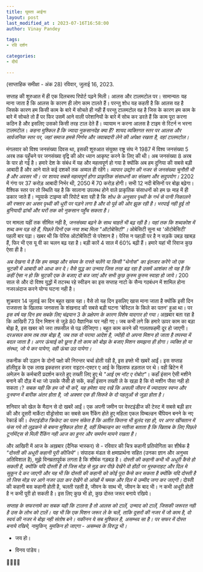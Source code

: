 ```yaml
---
title: घूमता आईना
layout: post
last_modified_at : 2023-07-16T16:58:00
author: Vinay Pandey

tags:
- रवि दर्शन

categories:
- दीर्घ

---
```


(साप्ताहिक समीक्षा - अंक 28)
रविवार, जुलाई 16, 2023.

सप्ताह की शुरुआत में ही एक दिलचस्प रिपोर्ट पढ़ने मिली। आलस और टालमटोल पर। सामान्यतः यह माना जाता है कि आलस के कारण ही लोग काम टालते हैं। परन्तु शोध यह कहती है कि आलस वह है जिसके कारण हम किसी काम के बारे में सोचते ही नही हैं परन्तु टालमटोल वह है जिस के कारण हम काम के बारे में सोचते तो हैं पर फिर उसमें आने वाली परेशानियों के बारे में सोच कर डरते हैं कि काम पूरा करना कठिन है और इसलिए उसको किसी तरह टाल देते हैं।  व्यायाम न करना आलस है टाइम से रिटर्न न भरना टालमटोल। *कहना मुश्किल है कि ज्यादा नुकसानदेह क्या है? शायद व्यक्तिगत स्तर पर आलस और सार्वजनिक स्तर पर, जहां समाज हमसे निर्णय और जवाबदारी लेने की अपेक्षा रखता है, वहां टालमटोल।*

मंगलवार को विश्व जनसंख्या दिवस था, इसकी शुरुआत संयुक्त राष्ट्र संघ ने 1987 में विश्व जनसंख्या 5 अरब तक पहुँचने पर जनसंख्या वृद्वि की ओर ध्यान आकृष्ट करने के लिए की थी। अब जनसंख्या 8 अरब के पार हो गई है। हमारे देश के संबंध में यह और महत्वपूर्ण हो गया है क्योंकि अब हम दुनिया की सबसे बड़ी आबादी हैं और आने वाले कई दशकों तक अव्वल ही रहेंगे। *व्यापार उद्योग की नजर से जनसंख्या चुनौती भी है और अवसर भी। पर शायद सबसे महत्वपूर्ण होगा प्राकृतिक संसाधनों का संरक्षण और सदुपयोग।* 2202 में गंगा पर 37 करोड़ आबादी निर्भर थी, 2050 में 70 करोड़ होगी। सभी 12 नदी बेसिनों पर बोझ बढ़ेगा। वैश्विक स्तर पर तो स्थिति यह है कि सालाना उपलब्ध होने वाले प्राकृतिक संसाधनों को हम छः माह में ही डकार जाते हैं। न्यूयार्क टाइम्स की रिपोर्ट बता रही है कि *शोध के अनुसार पृथ्वी के गर्भ से पानी निकालने की रफ्तार का असर पृथ्वी की धुरी पर पड़ने लगा है और वो पूर्व की ओर झुक रही है। भरपाई नही हुई तो बुनियादी ढांचों और घरों तक को नुकसान पहुँच सकता है।* 

पर मामला यहीं तक सीमित नही है, *जनसंख्या बढ़ने के साथ चाहतें भी बढ़ रही है। यहां तक कि शब्दकोश में शब्द कम पड़ रहे हैं, पिछले दिनों एक नया शब्द मिला "ऑटोबेसिटी"।* ओबेसिटी सुना था 'ऑटोबेसिटी' पहली बार पढ़ा। खबर थी कि पेरिस ऑटोबेसिटी से परेशान है। पेरिस न पहाड़ी पर है न सड़कें उबड़ खाबड़ हैं, फिर भी एस यू वी का चलन बढ़ रहा है। बड़ी कारें 4 साल में 60% बढ़ी हैं। हमारे यहां भी रिवाज कुछ ऐसा ही है। 

*अब देखना ये है कि हम समझ और संयम के रास्ते चलेंगे या किसी "थेनोस" का इंतजार करेंगे जो एक चुटकी में आबादी को आधा कर दे। वैसे युद्ध का उन्माद जिस तरह बढ़ रहा है उसमें आशंका तो यह है कि कहीं ऐसा न हो कि चुटकी एक के बजाए दो बज जाएं और सभी कुछ कुरुम कुरुम स्वाहा हो जाये।* 200 साल से और दो विश्व युद्धों में तटस्थ रहे स्वीडन का इस सप्ताह नाटो के सैन्य गठबंधन में शामिल होना नजरअंदाज करने योग्य घटना नही है। 

शुक्रवार 14 जुलाई का दिन बहुत खास रहा। वैसे तो यह दिन इसलिए खास माना जाता है क्योंकि इसी दिन राजसत्ता के खिलाफ जनसत्ता के शंखनाद की सबसे बड़ी घटना 'बेस्टिल के किले का पतन' हुआ था। पर *इस वर्ष यह दिन हम सबके लिए चंद्रयान 3 के प्रक्षेपण के कारण विशेष यादगार हो गया।* अख़बार बता रहा है कि आखिरी 73 दिन मिशन से जुड़े 80 वैज्ञानिक घर नही गए। जब कभी लगे कि हमारे ऊपर काम का बड़ा बोझ है, इस खबर को जरा तफसील से पढ़ लीजिएगा। बहुत काम करने की गालतफहमी दूर हो जाएगी। *दरअसल काम तब तक बोझ है, जब तक वो पराया आदेश है, ज्योंही वो अपना मिशन हो जाता है तपस्या में बदल जाता है। अगर ऊंचाई को छूना है तो काम को बोझ के बजाए मिशन समझना ही होगा।  व्यक्ति हो या संस्था, जो ये कर पायेगा, वही ऊंचा उठ पायेगा।*

तकनीक की उड़ान के दोनों पक्षो की निरन्तर चर्चा होती रही है, इस हफ्ते भी खबरें आईं। इस सप्ताह हॉलीवुड के एक लाख इकहत्तर हजार राइटर-एक्टर ए आई के खिलाफ हड़ताल पर थे। वही ब्रिटेन में अमेज़न के कर्मचारी प्रदर्शन करते हुए तख्ती लिए हुए थे _"आई एम नॉट ए रोबोट"_। कहाँ इंसान ऐसी मशीने बनाने की दौड़ में था जो उसके जैसी हो सकें, कहाँ इंसान तख्ती ले के खड़ा है कि वो मशीन जैसा नही हो सकता।? *सबक यही कि हम जो भी करें, यह हमेशा याद रखें कि असली जीवन में ज्यादातर स्वप्न और दुःस्वप्न में बारीक अंतर होता है, जो अक्सर एक ही सिक्जे के दो पहलुओं से जुड़ा होता है।*

शनिवार को खेल के मैदान से दो खबरें आईं। एक अपनी जमीन पर वेस्टइंडीज की टेस्ट में सबसे बड़ी हार की और दूसरी मार्केटा वोंड्रोसोवा का सबसे कम रैंकिंग होते हुए महिला एकल विम्बल्डन चैंपियन बनने के नए रेकार्ड की। *वेस्टइंडीज क्रिकेट का पतन संकेत है कि अतीत कितना भी बुलंद रहा हो, पर अगर खींचतान में फंस गये तो लुढ़कने से बचना मुश्किल होता है, वहीं विम्बल्डन का नतीजा बताता है कि खिताब के लिए पिछले टूर्नामेंट्स से मिली रैंकिंग नही आज का हुनर और समर्पण मायने रखता है।*

और आखिरी में आज के अख़बार (दैनिक भास्कर) से - रविवार की चित्र  कहानी प्रतियोगिता का शीर्षक है _"दोस्ती की अधूरी कहानी पूरी कीजिये"_। संपादक मंडल से क्षमाप्रार्थना सहित (उनका ज्ञान और अनुभव अतिविशाल है), मुझे विनम्रतापूर्वक लगता है कि शीर्षक गड़बड़ है। *दोस्ती की कहानी कभी भी अधूरी कैसे हो सकती है, क्योंकि यदि दोस्ती है तो जिस मोड़ से मुड़ कर पीछे देखेंगे वो होंठों पर मुस्कराहट और दिल मे सुकून दे कर जाएगी और यह भी कि दोस्ती की कहानी को कोई पूरा कैसे कर सकता है क्योंकि यदि दोस्ती है तो जिस मोड़ पर आगे नजर उठा कर देखेंगे वो आंखों में चमक और दिल मे उम्मीद जगा कर जाएगी।* दोस्ती की कहानी बस कहानी होती है, चलती रहती है, जीवन के साथ भी, जीवन के बाद भी। न कभी अधूरी होती है न कभी पूरी हो सकती है। इस लिए कुछ भी हो, कुछ दोस्त जरूर बनाये रखिये।

*सप्ताह के सफरनामे का सबक यही कि टालना है तो आलस को टालें, उन्माद को टालें, जिसकी जरूरत नही है उस के लोभ को टालें। यह भी कि एक मिशन जरूर ले के चलें, ताकि दूसरों की नजर में जो काम है, वो स्वयं की नजर मे बोझ नही संतोष बने। यकीनन ये सब मुश्किल है, असम्भव सा है। पर सफर में दोस्त बनाये रखिये, नामुकिन, मुमकिन हो जाएगा - असम्भव के विरुद्ध भी।*

- जय हो।

- विनय पांडेय।

🙏🌷🌷🙏
